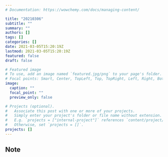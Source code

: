 ```yaml
---
# Documentation: https://wowchemy.com/docs/managing-content/

title: "20210306"
subtitle: ""
summary: ""
authors: []
tags: []
categories: []
date: 2021-03-05T15:20:19Z
lastmod: 2021-03-05T15:20:19Z
featured: false
draft: false

# Featured image
# To use, add an image named `featured.jpg/png` to your page's folder.
# Focal points: Smart, Center, TopLeft, Top, TopRight, Left, Right, BottomLeft, Bottom, BottomRight.
image:
  caption: ""
  focal_point: ""
  preview_only: false

# Projects (optional).
#   Associate this post with one or more of your projects.
#   Simply enter your project's folder or file name without extension.
#   E.g. `projects = ["internal-project"]` references `content/project/deep-learning/index.md`.
#   Otherwise, set `projects = []`.
projects: []
---
```


## Note

